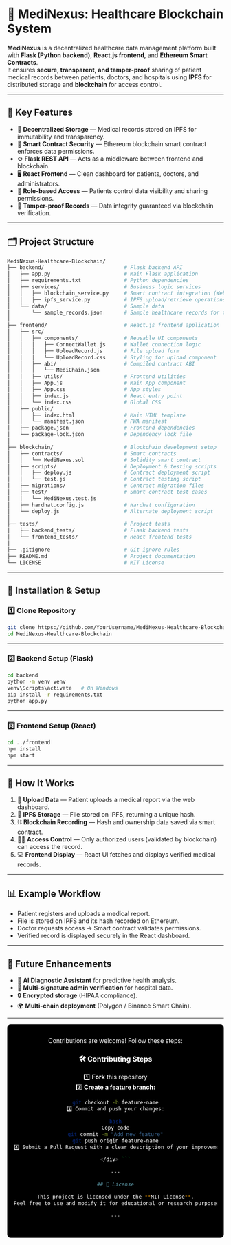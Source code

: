 # 🏥 MediNexus: Healthcare Blockchain System

**MediNexus** is a decentralized healthcare data management platform built with **Flask (Python backend)**, **React.js frontend**, and **Ethereum Smart Contracts**.  
It ensures **secure, transparent, and tamper-proof** sharing of patient medical records between patients, doctors, and hospitals using **IPFS** for distributed storage and **blockchain** for access control.

---

## 🧩 Key Features

- 🔐 **Decentralized Storage** — Medical records stored on IPFS for immutability and transparency.  
- 🧠 **Smart Contract Security** — Ethereum blockchain smart contract enforces data permissions.  
- ⚙️ **Flask REST API** — Acts as a middleware between frontend and blockchain.  
- 🖥️ **React Frontend** — Clean dashboard for patients, doctors, and administrators.  
- 👥 **Role-based Access** — Patients control data visibility and sharing permissions.  
- 🧾 **Tamper-proof Records** — Data integrity guaranteed via blockchain verification.

---

## 🗂️ Project Structure

```bash
MediNexus-Healthcare-Blockchain/
├── backend/                          # Flask backend API
│   ├── app.py                        # Main Flask application
│   ├── requirements.txt              # Python dependencies
│   ├── services/                     # Business logic services
│   │   ├── blockchain_service.py     # Smart contract integration (Web3.py)
│   │   ├── ipfs_service.py           # IPFS upload/retrieve operations
│   └── data/                         # Sample data
│       └── sample_records.json       # Sample healthcare records for testing
│
├── frontend/                         # React.js frontend application
│   ├── src/
│   │   ├── components/               # Reusable UI components
│   │   │   ├── ConnectWallet.js      # Wallet connection logic
│   │   │   ├── UploadRecord.js       # File upload form
│   │   │   └── UploadRecord.css      # Styling for upload component
│   │   ├── abi/                      # Compiled contract ABI
│   │   │   └── MediChain.json
│   │   ├── utils/                    # Frontend utilities
│   │   ├── App.js                    # Main App component
│   │   ├── App.css                   # App styles
│   │   ├── index.js                  # React entry point
│   │   └── index.css                 # Global CSS
│   ├── public/
│   │   ├── index.html                # Main HTML template
│   │   └── manifest.json             # PWA manifest
│   ├── package.json                  # Frontend dependencies
│   └── package-lock.json             # Dependency lock file
│
├── blockchain/                       # Blockchain development setup
│   ├── contracts/                    # Smart contracts
│   │   └── MediNexus.sol             # Solidity smart contract
│   ├── scripts/                      # Deployment & testing scripts
│   │   ├── deploy.js                 # Contract deployment script
│   │   └── test.js                   # Contract testing script
│   ├── migrations/                   # Contract migration files
│   ├── test/                         # Smart contract test cases
│   │   └── MediNexus.test.js
│   ├── hardhat.config.js             # Hardhat configuration
│   └── deploy.js                     # Alternate deployment script
│
├── tests/                            # Project tests
│   ├── backend_tests/                # Flask backend tests
│   └── frontend_tests/               # React frontend tests
│
├── .gitignore                        # Git ignore rules
├── README.md                         # Project documentation
└── LICENSE                           # MIT License
````

---

## 🚀 Installation & Setup

### 1️⃣ Clone Repository

```bash
git clone https://github.com/YourUsername/MediNexus-Healthcare-Blockchain.git
cd MediNexus-Healthcare-Blockchain
```

---

### 2️⃣ Backend Setup (Flask)

```bash
cd backend
python -m venv venv
venv\Scripts\activate   # On Windows
pip install -r requirements.txt
python app.py
```

---

### 3️⃣ Frontend Setup (React)

```bash
cd ../frontend
npm install
npm start
```

---

## 🧠 How It Works

1. 🧾 **Upload Data** — Patient uploads a medical report via the web dashboard.
2. 🔗 **IPFS Storage** — File stored on IPFS, returning a unique hash.
3. ⛓️ **Blockchain Recording** — Hash and ownership data saved via smart contract.
4. 👩‍⚕️ **Access Control** — Only authorized users (validated by blockchain) can access the record.
5. 💻 **Frontend Display** — React UI fetches and displays verified medical records.

---

## 📊 Example Workflow

* Patient registers and uploads a medical report.
* File is stored on IPFS and its hash recorded on Ethereum.
* Doctor requests access → Smart contract validates permissions.
* Verified record is displayed securely in the React dashboard.

---

## 🔮 Future Enhancements

* 🤖 **AI Diagnostic Assistant** for predictive health analysis.
* 🧾 **Multi-signature admin verification** for hospital data.
* 🔒 **Encrypted storage** (HIPAA compliance).
* 🌍 **Multi-chain deployment** (Polygon / Binance Smart Chain).

---

<div align="center" style="background:black; color:white; padding:15px; border-radius:8px;">

Contributions are welcome! Follow these steps:
<div align="center">

### 🛠️ Contributing Steps

1️⃣ **Fork** this repository  
2️⃣ **Create a feature branch:**

```bash
git checkout -b feature-name
3️⃣ Commit and push your changes:

bash
Copy code
git commit -m "Add new feature"
git push origin feature-name
4️⃣ Submit a Pull Request with a clear description of your improvement.

</div> ```

---

## 📜 License

This project is licensed under the **MIT License**.
Feel free to use and modify it for educational or research purposes.

---



